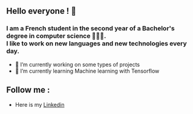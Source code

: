 ## Hello everyone ! 🫡

<h3>I am a French student in the second year of a Bachelor's degree in computer science 🧑🏽‍💻.</br> I like to work on new languages and new technologies every day.</h3> 

- 🔭 I’m currently working on some types of projects
- 🌱 I’m currently learning Machine learning with Tensorflow
<!--
- 👯 I’m looking to collaborate on ...
- 🤔 I’m looking for help with ...
- 💬 Ask me about ...
- 📫 How to reach me: ...
- ⚡ Fun fact: ...
-->

## Follow me :
- Here is my <a href="https://www.linkedin.com/in/cl%C3%A9ment-berdin-605311230/">Linkedin</a>
